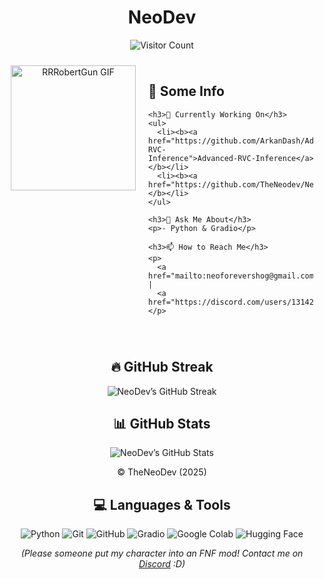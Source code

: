 <!-- README.md -->

<h1 align="center">NeoDev</h1>

<!-- Visitor Counter -->
<p align="center">
  <img src="https://komarev.com/ghpvc/?username=TheNeodev&label=Visitor&color=FF0000&style=flat" alt="Visitor Count" />
</p>

<!-- Responsive GIF + Info -->
<div align="center">

<div style="display: flex; flex-wrap: wrap; justify-content: center; align-items: flex-start;">

  <!-- GIF -->
  <div style="flex: 1; min-width: 200px; text-align: center; margin: 10px;">
    <img src="https://static.wikia.nocookie.net/fridaynightfunking/images/f/f6/RRRobertGun.gif/revision/latest?cb=20240623081331" alt="RRRobertGun GIF" width="200"/>
  </div>

  <!-- Some Info -->
  <div style="flex: 2; min-width: 250px; text-align: left; margin: 10px;">
    <h2>📄 Some Info</h2>

    <h3>🔭 Currently Working On</h3>
    <ul>
      <li><b><a href="https://github.com/ArkanDash/Advanced-RVC-Inference">Advanced‑RVC‑Inference</a></b></li>
      <li><b><a href="https://github.com/TheNeodev/NeoRVC">NeoRVC</a></b></li>
    </ul>

    <h3>💬 Ask Me About</h3>
    <p>- Python & Gradio</p>

    <h3>📫 How to Reach Me</h3>
    <p>
      <a href="mailto:neoforevershog@gmail.com">Email</a> |
      <a href="https://discord.com/users/1314204512814235689">Discord</a>
    </p>
  </div>

</div>

</div>

<br/>

<!-- Strike (Streak) -->
<div align="center">
  <h2>🔥 GitHub Streak</h2>
  <img src="https://github-readme-streak-stats.herokuapp.com/?user=TheNeoDev&currStreakNum=FFFF00&sideNums=FFFF00&currStreakLabel=FFFFFF&sideLabels=FFFFFF&background=00000000&border=FFFFFF" alt="NeoDev’s GitHub Streak" />
</div>

<!-- Daily Inspo (GitHub Stats) -->
<div align="center">
  <h2>📊 GitHub Stats</h2>
  <img src="https://github-readme-stats.vercel.app/api?username=TheNeoDev&show_icons=true&count_private=true&include_all_commits=false&custom_title=NeoDev's%20GitHub%20Stats&title_color=FFD700&text_color=DAA520&icon_color=FFA500&bg_color=FFFFFF" alt="NeoDev’s GitHub Stats" />
</div>

<!-- Footer -->
<div align="center">
  <p>© TheNeoDev (2025)</p>
</div>

<!-- Language And Tools -->
<div align="center">
  <h2>💻 Languages & Tools</h2>
  <p>
    <img src="https://img.shields.io/badge/Python-3776AB?style=for-the-badge&logo=python&logoColor=white" alt="Python" />
    <img src="https://img.shields.io/badge/Git-F05032?style=for-the-badge&logo=git&logoColor=white" alt="Git" />
    <img src="https://img.shields.io/badge/GitHub-181717?style=for-the-badge&logo=github&logoColor=white" alt="GitHub" />
    <img src="https://img.shields.io/badge/Gradio-db9618?style=for-the-badge&logo=gradio&logoColor=white" alt="Gradio" />
    <img src="https://img.shields.io/badge/Google_Colab-F9AB00?style=for-the-badge&logo=googlecolab&logoColor=blue" alt="Google Colab" />
    <img src="https://img.shields.io/badge/Hugging_Face-FF9900?style=for-the-badge&logo=huggingface&logoColor=white" alt="Hugging Face" />
  </p>
</div>

<!-- Fun Personal Note -->
<div align="center">
  <p><i>(Please someone put my character into an FNF mod! Contact me on <a href="https://discord.com/users/1314204512814235689">Discord</a> :D)</i></p>
</div>
